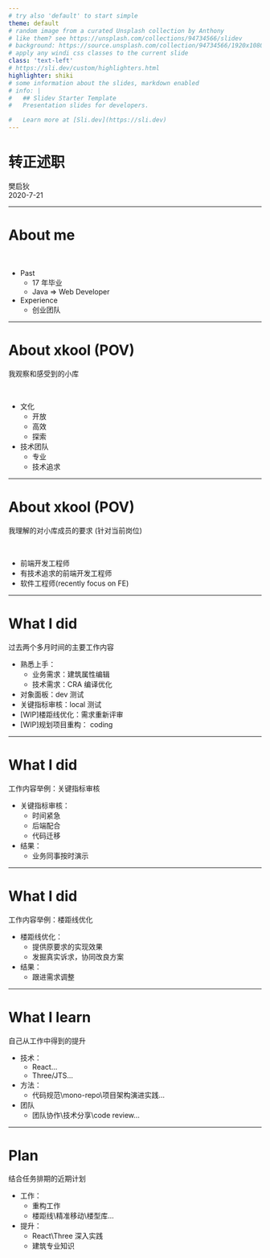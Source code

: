 ```yaml
---
# try also 'default' to start simple
theme: default
# random image from a curated Unsplash collection by Anthony
# like them? see https://unsplash.com/collections/94734566/slidev
# background: https://source.unsplash.com/collection/94734566/1920x1080
# apply any windi css classes to the current slide
class: 'text-left'
# https://sli.dev/custom/highlighters.html
highlighter: shiki
# some information about the slides, markdown enabled
# info: |
#   ## Slidev Starter Template
#   Presentation slides for developers.

#   Learn more at [Sli.dev](https://sli.dev)
---
```


# 转正述职

<div class="p-20 m-0 p-0 leading-relaxed">
樊启狄
<br/>
2020-7-21
</div>

---

# About me

<br>

<v-clicks>

- Past
    - 17 年毕业
    - Java  => Web Developer
- Experience
    - 创业团队


</v-clicks>

---

# About xkool (POV)

我观察和感受到的小库 

<br>

<v-clicks>

- 文化
    - 开放
    - 高效
    - 探索
- 技术团队
    - 专业
    - 技术追求


</v-clicks>

---

# About xkool (POV)

我理解的对小库成员的要求
<v-click><span>(针对当前岗位)</span></v-click>

<br>

<v-clicks>

- 前端开发工程师
- 有技术追求的前端开发工程师
- 软件工程师(recently focus on FE)

</v-clicks>

---

# What I did

过去两个多月时间的主要工作内容


<v-clicks>

- 熟悉上手：
    - 业务需求：建筑属性编辑
    - 技术需求：CRA 编译优化
- 对象面板：dev 测试
- 关键指标审核：local 测试
- [WIP]楼距线优化：需求重新评审
- [WIP]规划项目重构： coding


</v-clicks>

---

# What I did

工作内容举例：关键指标审核


<v-clicks>

- 关键指标审核：
    - 时间紧急
    - 后端配合
    - 代码迁移
- 结果：
    - 业务同事按时演示


</v-clicks>

---

# What I did

工作内容举例：楼距线优化


<v-clicks>

- 楼距线优化：
    - 提供原要求的实现效果
    - 发掘真实诉求，协同改良方案
- 结果：
    - 跟进需求调整


</v-clicks>

---

# What I learn

 自己从工作中得到的提升


<v-clicks>

- 技术：
    - React...
    - Three/JTS...
- 方法：
    - 代码规范\mono-repo\项目架构演进实践...
- 团队
    - 团队协作\技术分享\code review...

</v-clicks>

---

# Plan

结合任务排期的近期计划


<v-clicks>

- 工作：
    - 重构工作
    - 楼距线\精准移动\楼型库...
- 提升：
    - React\Three 深入实践
    - 建筑专业知识

</v-clicks>